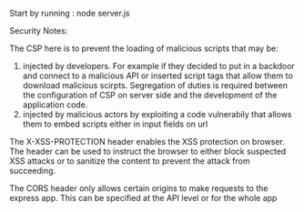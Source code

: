 Start by running : node server.js

Security Notes: 

The CSP here is to prevent the loading of malicious scripts that may be:

1) injected by developers. For example if they decided to put in a backdoor and connect to a malicious API or inserted script tags that allow them to download malicious scirpts. Segregation of duties is required between the configuration of CSP on server side and the development of the application code.
2) injected by malicious actors by exploiting a code vulnerabily that allows them to embed scripts either in input fields on url

The X-XSS-PROTECTION header enables the XSS protection on browser. The header can be used to instruct the browser to either block suspected XSS attacks or to sanitize the content to prevent the attack from succeeding.

The CORS header only allows certain origins to make requests to the express app. This can be specified at the API level or for the whole app